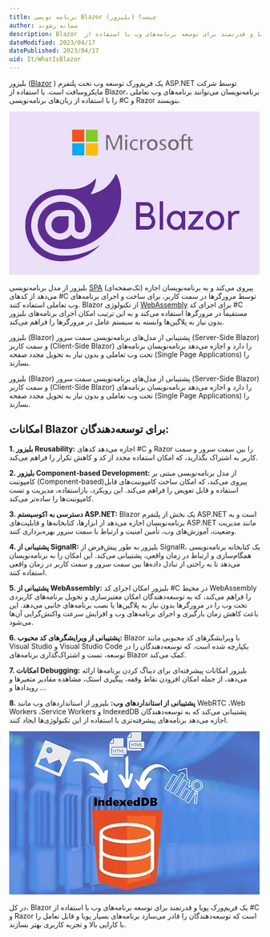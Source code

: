 ```yaml
---
title: برنامه نویسی Blazor (بلیزور) چیست؟
author: سمانه رشوند
description: Blazor  یک فریم‌ورک پویا و قدرتمند برای توسعه برنامه‌های وب با استفاده از C# و Razor است که توسعه‌دهندگان را قادر می‌سازد برنامه‌های بسیار پویا و قابل تعامل را با کارایی بالا و تجربه کاربری بهتر بسازند.
dateModified: 2023/04/17  
datePublished: 2023/04/17   
uid: It/WhatIsBlazor
---
```

بلیزور ([Blazor](https://dotnet.microsoft.com/en-us/apps/aspnet/web-apps/blazor)
) یک فریم‌ورک توسعه وب تحت پلتفرم ASP.NET توسط شرکت مایکروسافت است. با استفاده از Blazor، برنامه‌نویسان می‌توانند برنامه‌های وب تعاملی را با استفاده از زبان‌های برنامه‌نویسی #C و Razor بنویسند.

!["Blazor"](./Images/Blazor.webp)

بلیزور از مدل برنامه‌نویسی [SPA](https://en.wikipedia.org/wiki/Single-page_application)
 (تک‌صفحه‌ای) پیروی می‌کند و به برنامه‌نویسان اجازه می‌دهد از کدهای #C توسط مرورگرها در سمت کاربر، برای ساخت و اجرای برنامه‌های وب تعاملی استفاده کنند. Blazor از تکنولوژی [WebAssembly](https://webassembly.org/) برای اجرای کد #C مستقیماً در مرورگرها استفاده می‌کند و به این ترتیب امکان اجرای برنامه‌های بلیزور بدون نیاز به پلاگین‌ها وابسته به سیستم عامل در مرورگرها را فراهم می‌کند.

بلیزور (Blazor) پشتیبانی از مدل‌های برنامه‌نویسی سمت سرور (Server-Side Blazor) و سمت کاربر (Client-Side Blazor) را دارد و اجازه می‌دهد برنامه‌نویسان برنامه‌های تحت وب تعاملی و بدون نیاز به تحویل مجدد صفحه (Single Page Applications) را بسازند.


بلیزور (Blazor) پشتیبانی از مدل‌های برنامه‌نویسی سمت سرور (Server-Side Blazor) و سمت کاربر (Client-Side Blazor) را دارد و اجازه می‌دهد برنامه‌نویسان برنامه‌های تحت وب تعاملی و بدون نیاز به تحویل مجدد صفحه (Single Page Applications) را بسازند.

## امکانات Blazor برای توسعه‌دهندگان:

**1. بلیزور Reusability:** اجازه می‌دهد کدهای #C و Razor را بین سمت سرور و سمت کاربر به اشتراک بگذارید، که امکان استفاده مجدد از کد و کاهش تکرار را فراهم می‌کند.

**2. بلیزور Component-based Development:** از مدل برنامه‌نویسی مبتنی بر کامپوننت  (Component-based)پیروی می‌کند، که امکان ساخت کامپوننت‌های قابل استفاده و قابل تعویض را فراهم می‌کند. این رویکرد، بازاستفاده، مدیریت و تست کامپوننت‌ها را ساده‌تر می‌کند.

**3. دسترسی به اکوسیستم ASP.NET:** Blazor یک بخش از پلتفرم ASP.NET است و به برنامه‌نویسان اجازه می‌دهد از ابزارها، کتابخانه‌ها و قابلیت‌های ASP.NET مانند مدیریت وضعیت، آموزش‌های وب، تأمین امنیت و ارتباط با سمت سرور بهره‌برداری کنند.

**4. پشتیبانی از SignalR:** بلیزور به طور پیش‌فرض از SignalR، یک کتابخانه برنامه‌نویسی همگام‌سازی و ارتباط در زمان واقعی، پشتیبانی می‌کند. این امکان را به برنامه‌نویسان می‌دهد تا به راحتی از تبادل داده‌ها بین سمت سرور و سمت کاربر در زمان واقعی استفاده کنند.

**5. پشتیبانی از WebAssembly:** بلیزور امکان اجرای کد #C در محیط WebAssembly را فراهم می‌کند، که به توسعه‌دهندگان امکان معتبرسازی و تحویل برنامه‌های کاربردی تحت وب را در مرورگرها بدون نیاز به پلاگین‌ها یا نصب برنامه‌های جانبی می‌دهد. این باعث کاهش زمان بارگیری و اجرای برنامه‌های وب و افزایش سرعت واکنش‌گرایی آن‌ها می‌شود.

**6. پشتیبانی از ویرایشگر‌های کد محبوب:** Blazor  با ویرایشگر‌های کد محبوبی مانند Visual Studio و Visual Studio Code  یکپارچه شده است، که توسعه‌دهندگان را در توسعه، تست و اشتراک‌گذاری برنامه‌های Blazor کمک می‌کند.

**7. امکانات Debugging:** بلیزور امکانات پیشرفته‌ای برای دیباگ کردن برنامه‌ها ارائه می‌دهد، از جمله امکان افزودن نقاط وقفه، پیگیری استک، مشاهده مقادیر متغیرها و رویدادها و ...

**8. پشتیبانی از استانداردهای وب:** بلیزور از استانداردهای وب مانند WebRTC ،Web Workers ،Service Workers و IndexedDB پشتیبانی می‌کند که به توسعه‌دهندگان اجازه می‌دهد برنامه‌های پیشرفته‌تری با استفاده از این تکنولوژی‌ها ایجاد کنند.

!["Blazor"](./Images/IndexedDB.webp)

در کل، Blazor یک فریم‌ورک پویا و قدرتمند برای توسعه برنامه‌های وب با استفاده از #C و Razor است که توسعه‌دهندگان را قادر می‌سازد برنامه‌های بسیار پویا و قابل تعامل را با کارایی بالا و تجربه کاربری بهتر بسازند.